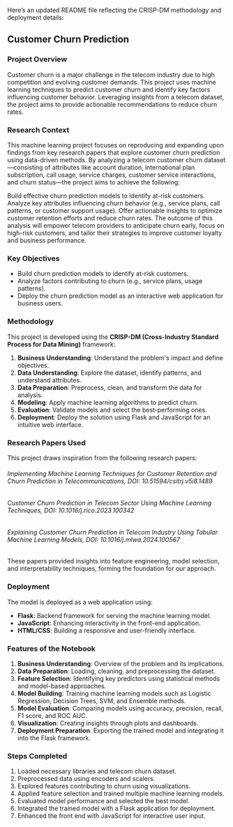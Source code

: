 Here’s an updated README file reflecting the CRISP-DM methodology and deployment details:


## Customer Churn Prediction

### Project Overview
Customer churn is a major challenge in the telecom industry due to high competition and evolving customer demands. This project uses machine learning techniques to predict customer churn and identify key factors influencing customer behavior. Leveraging insights from a telecom dataset, the project aims to provide actionable recommendations to reduce churn rates.

### Research Context
This machine learning project focuses on reproducing and expanding upon findings from key research papers that explore customer churn prediction using data-driven methods. By analyzing a telecom customer churn dataset—consisting of attributes like account duration, international plan subscription, call usage, service charges, customer service interactions, and churn status—the project aims to achieve the following:

Build effective churn prediction models to identify at-risk customers.
Analyze key attributes influencing churn behavior (e.g., service plans, call patterns, or customer support usage).
Offer actionable insights to optimize customer retention efforts and reduce churn rates.
The outcome of this analysis will empower telecom providers to anticipate churn early, focus on high-risk customers, and tailor their strategies to improve customer loyalty and business performance.
### Key Objectives
- Build churn prediction models to identify at-risk customers.
- Analyze factors contributing to churn (e.g., service plans, usage patterns).
- Deploy the churn prediction model as an interactive web application for business users.

### Methodology
This project is developed using the **CRISP-DM (Cross-Industry Standard Process for Data Mining)** framework:
1. **Business Understanding**: Understand the problem's impact and define objectives.
2. **Data Understanding**: Explore the dataset, identify patterns, and understand attributes.
3. **Data Preparation**: Preprocess, clean, and transform the data for analysis.
4. **Modeling**: Apply machine learning algorithms to predict churn.
5. **Evaluation**: Validate models and select the best-performing ones.
6. **Deployment**: Deploy the solution using Flask and JavaScript for an intuitive web interface.

### Research Papers Used
This project draws inspiration from the following research papers:

###### Implementing Machine Learning Techniques for Customer Retention and Churn Prediction in Telecommunications, DOI: 10.51594/csitrj.v5i8.1489
###### Customer Churn Prediction in Telecom Sector Using Machine Learning Techniques, DOI: 10.1016/j.rico.2023.100342 
###### Explaining Customer Churn Prediction in Telecom Industry Using Tabular Machine Learning Models, DOI: 10.1016/j.mlwa.2024.100567
These papers provided insights into feature engineering, model selection, and interpretability techniques, forming the foundation for our approach.
### Deployment
The model is deployed as a web application using:
- **Flask**: Backend framework for serving the machine learning model.
- **JavaScript**: Enhancing interactivity in the front-end application.
- **HTML/CSS**: Building a responsive and user-friendly interface.

### Features of the Notebook
1. **Business Understanding**: Overview of the problem and its implications.
2. **Data Preparation**: Loading, cleaning, and preprocessing the dataset.
3. **Feature Selection**: Identifying key predictors using statistical methods and model-based approaches.
4. **Model Building**: Training machine learning models such as Logistic Regression, Decision Trees, SVM, and Ensemble methods.
5. **Model Evaluation**: Comparing models using accuracy, precision, recall, F1 score, and ROC AUC.
6. **Visualization**: Creating insights through plots and dashboards.
7. **Deployment Preparation**: Exporting the trained model and integrating it into the Flask framework.

### Steps Completed
1. Loaded necessary libraries and telecom churn dataset.
2. Preprocessed data using encoders and scalers.
3. Explored features contributing to churn using visualizations.
4. Applied feature selection and trained multiple machine learning models.
5. Evaluated model performance and selected the best model.
6. Integrated the trained model with a Flask application for deployment.
7. Enhanced the front end with JavaScript for interactive user input.
